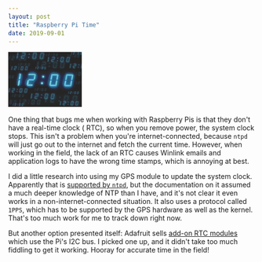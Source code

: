 ```yaml
---
layout: post
title: "Raspberry Pi Time"
date: 2019-09-01
---
```


![Clock showing 12:00](/assets/clock12.gif)

One thing that bugs me when working with Raspberry Pis is that they don't have a real-time clock (
RTC), so when you remove power, the system clock stops. This isn't a problem when you're
internet-connected, because `ntpd` will just go out to the internet and fetch the current time.
However, when working in the field, the lack of an RTC causes Winlink emails and application logs to
have the wrong time stamps, which is annoying at best.

I did a little research into using my GPS module to update the system clock. Apparently that is
[supported by `ntpd`](https://gpsd.gitlab.io/gpsd/gpsd-time-service-howto.html#_feeding_ntpd_from_gpsd),
but the documentation on it assumed a much deeper knowledge of NTP than I have, and it's not clear
it even works in a non-internet-connected situation. It also uses a protocol called `1PPS`, which
has to be supported by the GPS hardware as well as the kernel. That's too much work for me to track
down right now.

But another option presented itself: Adafruit sells
[add-on RTC modules](https://www.adafruit.com/product/4282) which use the Pi's I2C bus. I picked one
up, and it didn't take too much fiddling to get it working. Hooray for accurate time in the field!
